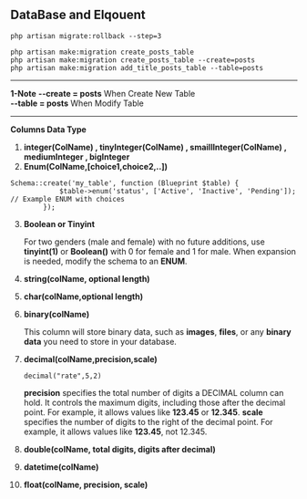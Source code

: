 ## DataBase and Elqouent
```
php artisan migrate:rollback --step=3 
```
```
php artisan make:migration create_posts_table
php artisan make:migration create_posts_table --create=posts
php artisan make:migration add_title_posts_table --table=posts
```
_____________
**1-Note**
**--create = posts** When Create New Table <br/>
**--table = posts** When Modify Table <br/>
____________
**Columns Data Type**
1. **integer(ColName) , tinyInteger(ColName) , smaillInteger(ColName) , mediumInteger , bigInteger** <br/>
2. **Enum(ColName,[choice1,choice2,..])**
```
Schema::create('my_table', function (Blueprint $table) {
            $table->enum('status', ['Active', 'Inactive', 'Pending']); // Example ENUM with choices
        });
```
3. **Boolean or Tinyint** <br/>

      For two genders (male and female) with no future additions, use **tinyint(1)** or **Boolean()** with 0 for female and 1 for male. When expansion is 
      needed, modify the schema to an **ENUM**.

3. **string(colName, optional length)**
4. **char(colName,optional length)**
5. **binary(colName)**

     This column will store binary data, such as **images**, **files**, or any **binary data** you need to store in your database.

6. **decimal(colName,precision,scale)** <br/>
   ```
   decimal("rate",5,2)
   ``` 
   
    **precision** specifies the total number of digits a DECIMAL column can hold. It controls the maximum digits, including those after the decimal 
       point. For example, it allows values like **123.45** or **12.345**.
    **scale** specifies the number of digits to the right of the decimal point. For example, it allows values like **123.45**, not 12.345.   

7. **double(colName, total digits, digits after decimal)**
8. **datetime(colName)**
9. **float(colName, precision, scale)**
